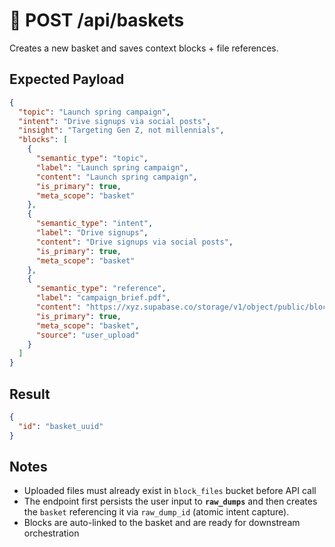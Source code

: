 # 🧺 POST /api/baskets

Creates a new basket and saves context blocks + file references.

## Expected Payload
```json
{
  "topic": "Launch spring campaign",
  "intent": "Drive signups via social posts",
  "insight": "Targeting Gen Z, not millennials",
  "blocks": [
    {
      "semantic_type": "topic",
      "label": "Launch spring campaign",
      "content": "Launch spring campaign",
      "is_primary": true,
      "meta_scope": "basket"
    },
    {
      "semantic_type": "intent",
      "label": "Drive signups",
      "content": "Drive signups via social posts",
      "is_primary": true,
      "meta_scope": "basket"
    },
    {
      "semantic_type": "reference",
      "label": "campaign_brief.pdf",
      "content": "https://xyz.supabase.co/storage/v1/object/public/block_files/...",
      "is_primary": true,
      "meta_scope": "basket",
      "source": "user_upload"
    }
  ]
}
```

## Result
```json
{
  "id": "basket_uuid"
}
```

## Notes
- Uploaded files must already exist in `block_files` bucket before API call
- The endpoint first persists the user input to **`raw_dumps`** and then
  creates the `basket` referencing it via `raw_dump_id` (atomic intent capture).
- Blocks are auto-linked to the basket and are ready for downstream orchestration
